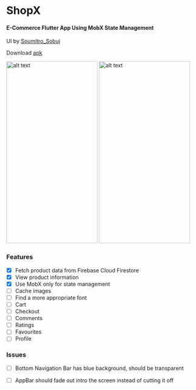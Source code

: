 # ShopX
#### E-Commerce Flutter App Using MobX State Management
UI by [Soumitro_Sobuj](https://dribbble.com/shots/6876936-Product-App-Exploration)

Download [apk](https://github.com/Ali-Amin/shopx/releases/tag/1.0%2B1)

<img src="https://user-images.githubusercontent.com/41022464/62838374-73b8c900-bc7b-11e9-9e7a-8538d1dd72c7.gif" alt="alt text" width=240 height=480> <img src="https://user-images.githubusercontent.com/41022464/62838376-7c110400-bc7b-11e9-9c70-6f30930efef9.gif" alt="alt text" width=240 height=480>






### Features
- [x] Fetch product data from Firebase Cloud Firestore
- [x] View product information
- [x] Use MobX only for state management
- [ ] Cache images
- [ ] Find a more appropriate font
- [ ] Cart
- [ ] Checkout
- [ ] Comments
- [ ] Ratings
- [ ] Favourites
- [ ] Profile

### Issues
- [ ] Bottom Navigation Bar has blue background, should be transparent
- [ ] AppBar should fade out intro the screen instead of cutting it off


